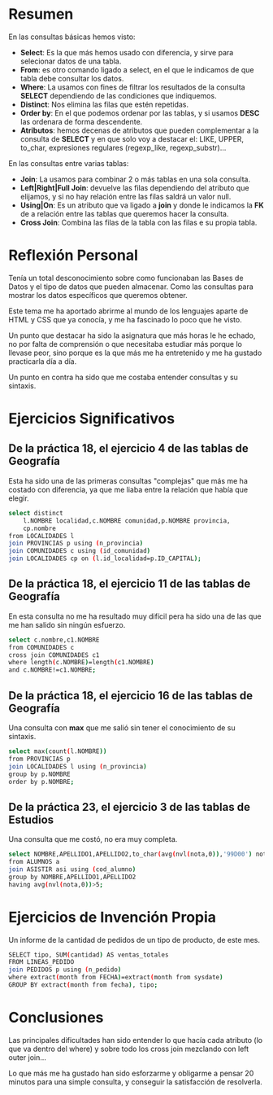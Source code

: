 # Resumen

En las consultas básicas hemos visto:
- **Select**: Es la que más hemos usado con diferencia, y sirve para selecionar datos de una tabla.
- **From**: es otro comando ligado a select, en el que le indicamos de que tabla debe consultar los datos.
- **Where**: La usamos con fines de filtrar los resultados de la consulta **SELECT** dependiendo de las condiciones que indiquemos.
- **Distinct**: Nos elimina las filas que estén repetidas.
- **Order by**: En el que podemos ordenar por las tablas, y si usamos **DESC** las ordenara de forma descendente.
- **Atributos**: hemos decenas de atributos que pueden complementar a la consulta de **SELECT** y en que solo voy a destacar el: LIKE, UPPER, to_char, expresiones regulares (regexp_like, regexp_substr)...


En las consultas entre varias tablas:
- **Join**: La usamos para combinar 2 o más tablas en una sola consulta.
- **Left|Right|Full Join**: devuelve las filas dependiendo del atributo que elijamos, y si no hay relación entre las filas saldrá un valor null.
- **Using|On**: Es un atributo que va ligado a **join** y donde le indicamos la **FK** de a relación entre las tablas que queremos hacer la consulta.
- **Cross Join**: Combina las filas de la tabla con las filas e su propia tabla.



# Reflexión Personal

Tenía un total desconocimiento sobre como funcionaban las Bases de Datos y el tipo de datos que pueden almacenar.
Como las consultas para mostrar los datos específicos que queremos obtener.

Este tema me ha aportado abrirme al mundo de los lenguajes aparte de HTML y CSS que ya conocía, y me ha fascinado lo poco que he visto.

Un punto que destacar ha sido la asignatura que más horas le he echado, no por falta de comprensión o que necesitaba estudiar más porque lo llevase peor, sino porque es la que más me ha entretenido y me ha gustado practicarla día a día.

Un punto en contra ha sido que me costaba entender consultas y su sintaxis.



# Ejercicios Significativos

## De la práctica 18, el ejercicio 4 de las tablas de Geografía

Esta ha sido una de las primeras consultas "complejas" que más me ha costado con diferencia, ya que me liaba entre la relación que había que elegir.

```sh
select distinct
    l.NOMBRE localidad,c.NOMBRE comunidad,p.NOMBRE provincia,
    cp.nombre
from LOCALIDADES l
join PROVINCIAS p using (n_provincia)
join COMUNIDADES c using (id_comunidad)
join LOCALIDADES cp on (l.id_localidad=p.ID_CAPITAL);
```

## De la práctica 18, el ejercicio 11 de las tablas de Geografía

En esta consulta no me ha resultado muy difícil pera ha sido una de las que me han salido sin ningún esfuerzo.

```sh
select c.nombre,c1.NOMBRE
from COMUNIDADES c
cross join COMUNIDADES c1
where length(c.NOMBRE)=length(c1.NOMBRE)
and c.NOMBRE!=c1.NOMBRE;
```

## De la práctica 18, el ejercicio 16 de las tablas de Geografía

Una consulta con **max** que me salió sin tener el conocimiento de su sintaxis.

```sh
select max(count(l.NOMBRE))
from PROVINCIAS p
join LOCALIDADES l using (n_provincia)
group by p.NOMBRE
order by p.NOMBRE;
```

## De la práctica 23, el ejercicio 3 de las tablas de Estudios

Una consulta que me costó, no era muy completa.

```sh
select NOMBRE,APELLIDO1,APELLIDO2,to_char(avg(nvl(nota,0)),'99D00') nota
from ALUMNOS a
join ASISTIR asi using (cod_alumno)
group by NOMBRE,APELLIDO1,APELLIDO2
having avg(nvl(nota,0))>5;
```



# Ejercicios de Invención Propia

Un informe de la cantidad de pedidos de un tipo de producto, de este mes.

```sh
SELECT tipo, SUM(cantidad) AS ventas_totales
FROM LINEAS_PEDIDO
join PEDIDOS p using (n_pedido)
where extract(month from FECHA)=extract(month from sysdate)
GROUP BY extract(month from fecha), tipo;
```



# Conclusiones

Las principales dificultades han sido entender lo que hacía cada atributo (lo que va dentro del where) y sobre todo los cross join mezclando con left outer join...

Lo que más me ha gustado han sido esforzarme y obligarme a pensar 20 minutos para una simple consulta, y conseguir la satisfacción de resolverla.